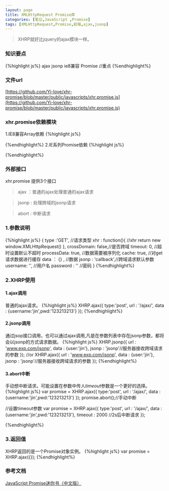 ```yaml
---
layout: page
title: XMLHttpRequest Promise库
categories: [笔记,JavaScript ,Promise]
tags: [XMLHttpRequest,Promise,前端,ajax,jsonp]
---
```


>XHRP就好比jquery的ajax模块一样。

### 知识要点
{%highlight js%}
   ajax
   jsonp
   ie8兼容
   Promise  //重点
{%endhighlight%}
### 文件url
[https://github.com/Yi-love/xhr-promise/blob/master/public/javascripts/xhr.promise.js](https://github.com/Yi-love/xhr-promise/blob/master/public/javascripts/xhr.promise.js)

### xhr.promise依赖模块
1.IE8兼容Array依赖
{%highlight js%}
<script src="https://github.com/Yi-love/xhr-promise/blob/master/public/javascripts/fix.js" type="text/javascript" charset="utf-8"></script>
{%endhighlight%}
2.IE系列Promise依赖
{%highlight js%}
<script src="https://github.com/Yi-love/xhr-promise/blob/master/public/javascripts/npo.src.js" type="text/javascript" charset="utf-8"></script>
{%endhighlight%}

### 外部接口
xhr.promise 提供3个接口
>   ajax ：普通的ajax处理普通的ajax请求

>   jsonp : 处理跨域的jsonp请求

>   abort : 中断请求 

### 1.参数说明
{%highlight js%}
{
	type :'GET',       //请求类型
	xhr : function(){  //xhr
		return new window.XMLHttpRequest()
	},
	crossDomain: false,//是否跨域
    timeout: 0,        //超时设置默认不超时
    processData: true, //数据需要被序列化
    cache: true,       //对get请求数据进行缓存
    data ： {} ,       //数据
    jsonp : 'callback',//跨域请求默认参数
    username: '',     //用户名
    password : ''     //密码
}
{%endhighlight%}

### 2.XHRP使用
#### 1.ajax调用
普通的ajax请求。
{%highlight js%}
   XHRP.ajax({
        type:'post',
        url : '/ajax/',
        data : {username:'jin',pwd:'123213213'}
   });
{%endhighlight%}

#### 2.jsonp调用
通过jsop接口调用，也可以通过ajax调用,凡是在参数列表中存在jsonp参数，都将会以jsonp的方式请求数据。
{%highlight js%}
   XHRP.jsonp({
       url : 'www.exp.com/jsonp',
       data : {user:'jin'},
       jsonp : 'jsonp'//服务器接收跨域请求的参数
   });
   //or
   XHRP.ajax({
       url : 'www.exp.com/jsonp',
       data : {user:'jin'},
       jsonp : 'jsonp'//服务器接收跨域请求的参数
   });
{%endhighlight%}
#### 3.abort中断
手动想中断请求。可能设置在参数中传人*timeout*参数是一个更好的选择。
{%highlight js%}
   var promise = XHRP.ajax({
        type:'post',
        url : '/ajax/',
        data : {username:'jin',pwd:'123213213'}
   });
   promise.abort();//手动中断
   
   //设置timeout参数
   var promise = XHRP.ajax({
        type:'post',
        url : '/ajax/',
        data : {username:'jin',pwd:'123213213'},
        timeout : 2000 //2s后中断请求
   });
   
{%endhighlight%}

### 3.返回值
XHRP返回的是一个Promise对象实例。
{%highlight js%}
   var promise = XHRP.ajax({});
{%endhighlight%}

### 参考文档
[JavaScript Promise迷你书（中文版）](http://liubin.org/promises-book)







